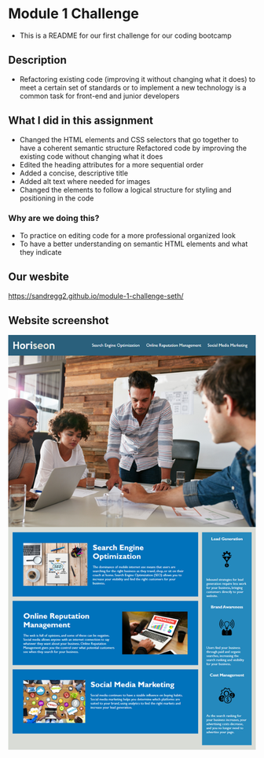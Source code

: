 # Module 1 Challenge
- This is a README for our first challenge for our coding bootcamp
## Description 
- Refactoring existing code (improving it without changing what it does) to meet a certain set of standards or to implement a new technology is a common task for front-end and junior developers
## What I did in this assignment
- Changed the HTML elements and CSS selectors that go together to have a coherent semantic structure
Refactored code by improving the existing code without changing what it does
- Edited the heading attributes for a more sequential order
- Added a concise, descriptive title
- Added alt text where needed for images
- Changed the elements to follow a logical structure for styling and positioning in the code
### Why are we doing this?
- To practice on editing code for a more professional organized look
- To have a better understanding on semantic HTML elements and what they indicate
## Our wesbite
https://sandregg2.github.io/module-1-challenge-seth/
## Website screenshot
<img src="01-html-css-git-homework-demo.png" width="600">

